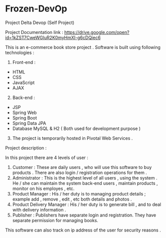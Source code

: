 # Frozen-DevOp
Project Delta Devop (Self Project)

Project Documentation link : https://drive.google.com/open?id=1kZST7CweWGIuR2K0myHmXI-g6cDQiec6

This is an e-commerce book store project .
Software is built using following technologies :

1. Front-end :
  * HTML
  * CSS
  * JavaScript
  * AJAX
  
2. Back-end :
  * JSP
  * Spring Web
  * Spring Boot
  * Spring Data JPA
  * Database MySQL & H2 ( Both used for development purpose )
  
3. The project is temporarily hosted in Pivotal Web Services .


Project description :

In this project there are 4 levels of user :
  1. Customer : These are daily users , who will use this software to buy products . There are also login / registration operations for them .
  2. Administrator : This is the highest level of all users , using the system . He / she can maintain the system back-end users , maintain products , monitor on his employes , etc.
  3. Product Manager : His / her duty is to managing product details ; example add , remove , edit , etc both details and photos .
  4. Product Delivery Manager : His / her duty is to generate bill , and to deal with delivery information .
  5. Publisher : Publishers have separate login and registration. They have separate permission for managing books.

This software can also track on ip address of the user for security reasons .
